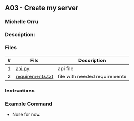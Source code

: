 ## A03 - Create my server
### Michelle Orru
### Description:



### Files

|   #   | File             | Description                                        |
| :---: | ---------------- | -------------------------------------------------- |
|   1   | [api.py](https://github.com/michelle083/4443-MobileApps/edit/main/Assignments/A03/api.py) | api file |
|   2   | [requirements.txt](https://github.com/michelle083/4443-MobileApps/edit/main/Assignments/A03/requirements.txt) | file with needed requirements|


### Instructions

### Example Command

- None for now. 